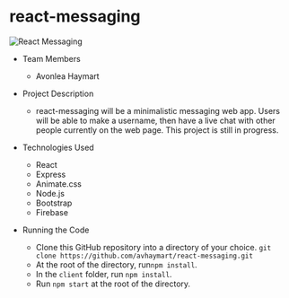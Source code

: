 # react-messaging
![React Messaging](https://i.ibb.co/QmqXSt4/Screenshot-from-2019-05-02-13-34-04.png)

* Team Members
   * Avonlea Haymart

* Project Description
   * react-messaging will be a minimalistic messaging web app. Users will be able to make a username, then have a live chat with other people currently on the web page. This project is still in progress.
* Technologies Used
  * React
  * Express
  * Animate.css
  * Node.js
  * Bootstrap
  * Firebase
* Running the Code
  * Clone this GitHub repository into a directory of your choice.
  ```git clone https://github.com/avhaymart/react-messaging.git```
  * At the root of the directory, run```npm install```.
  * In the ```client``` folder, run ```npm install```.
  * Run ```npm start``` at the root of the directory.
